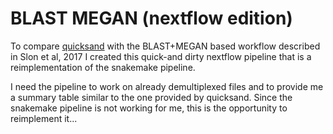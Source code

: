 # BLAST MEGAN (nextflow edition)

To compare [quicksand](github.com/mpieva/quicksand) with the BLAST+MEGAN based workflow described in Slon et al, 2017 I created this quick-and dirty nextflow pipeline that is a reimplementation of the snakemake pipeline. 

I need the pipeline to work on already demultiplexed files and to provide me a summary table similar to the one provided by quicksand. Since the snakemake pipeline is not working for me, this is the opportunity to reimplement it...

